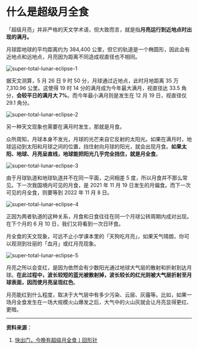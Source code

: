 # 什么是超级月全食

「超级月亮」并非严格的天文学术语，但大致而言，就是指**月亮运行到近地点时出现的满月。**

月球距地球的平均距离约为 384,400 公里，但它的轨道是一个椭圆形，因此会有近地点和远地点，月亮因为距离不同造成视直径也不相同。

![super-total-lunar-eclipse-1](https://cdn.jsdelivr.net/gh/tianheg/static@main/img/super-total-lunar-eclipse-1.webp "来源：Wikipedia")

据天文测算，5 月 26 日 9 时 50 分，月球通过近地点，此时月地距离 35 万 7,310.96 公里。这使得 19 时 14 分的满月成为今年最大满月，视直径达 33.5 角分，**会较平日的满月大 7%**。而今年最小满月则是发生在 12 月 19 日，视直径仅 29.1 角分。

![super-total-lunar-eclipse-2](https://cdn.jsdelivr.net/gh/tianheg/static@main/img/super-total-lunar-eclipse-2.webp "来源：台北市立天文科学教育馆")

另一种天文现象也需要在满月时发生，那就是月食。

众所周知，月球本身不发光，月球的光芒来自它反射的太阳光。如果在满月时，地球运动到太阳和月球之间的位置，挡住射向月球的阳光，就会出现月食。**如果太阳、地球、月亮呈直线，地球能把阳光几乎完全挡住，就是月全食**。

![super-total-lunar-eclipse-3](https://cdn.jsdelivr.net/gh/tianheg/static@main/img/super-total-lunar-eclipse-3.webp "来源：NASA")

由于月球轨道和地球轨道并不在同一平面，之间相差 5 度，所以月食并不那么常见。下一次我国境内可见的月食，是 2021 年 11 月 19 日发生的月偏食。而下一次可见的月全食，则要等到 2022 年 11 月 8 日。

![super-total-lunar-eclipse-4](https://cdn.jsdelivr.net/gh/tianheg/static@main/img/super-total-lunar-eclipse-4.webp "日食、月食的几种情形丨来源：timeanddate.com")

正因为两者轨道的这种关系，月食和日食往往在同一个月球公转周期内成对出现。在下个月的 6 月 10 日，我们又将看到一次日环食。

月全食的天文现象，可远不止小学课本里的「天狗吃月亮」，如果天气晴朗，你可以观测到壮丽的「血月」或红月亮现象。

![super-total-lunar-eclipse-5](https://cdn.jsdelivr.net/gh/tianheg/static@main/img/super-total-lunar-eclipse-5.webp "NASA 模拟的此次月全食图像丨来源：NASA")

月亮之所以会变红，是因为依然会有少数阳光通过地球大气层的散射和折射到达月球。**在此过程中，波长较短的蓝光被散射掉，波长较长的红光则被大气层折射至月球表面，因而使月亮呈现红色**。

月亮能红到什么程度，取决于大气层中有多少污染、云层、灰霾等。比如，如果一场月全食发生在一场大规模火山爆发之后，大气中的火山灰就会让月亮显得更红、更暗。

---

**资料来源**：

1. [快出门，今晚有超级月全食丨回形针](https://mp.weixin.qq.com/s/2fdb5RA0E9GOgETVma8dkQ)
